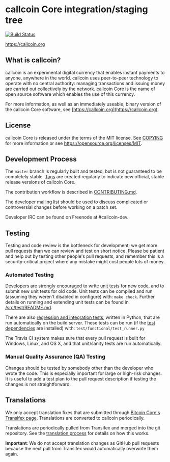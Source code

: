 callcoin Core integration/staging tree
=====================================

[![Build Status](https://travis-ci.org/callcoin-project/callcoin.svg?branch=master)](https://travis-ci.org/callcoin-project/callcoin)

https://callcoin.org

What is callcoin?
----------------

callcoin is an experimental digital currency that enables instant payments to
anyone, anywhere in the world. callcoin uses peer-to-peer technology to operate
with no central authority: managing transactions and issuing money are carried
out collectively by the network. callcoin Core is the name of open source
software which enables the use of this currency.

For more information, as well as an immediately useable, binary version of
the callcoin Core software, see [https://callcoin.org](https://callcoin.org).

License
-------

callcoin Core is released under the terms of the MIT license. See [COPYING](COPYING) for more
information or see https://opensource.org/licenses/MIT.

Development Process
-------------------

The `master` branch is regularly built and tested, but is not guaranteed to be
completely stable. [Tags](https://github.com/callcoin-project/callcoin/tags) are created
regularly to indicate new official, stable release versions of callcoin Core.

The contribution workflow is described in [CONTRIBUTING.md](CONTRIBUTING.md).

The developer [mailing list](https://groups.google.com/forum/#!forum/callcoin-dev)
should be used to discuss complicated or controversial changes before working
on a patch set.

Developer IRC can be found on Freenode at #callcoin-dev.

Testing
-------

Testing and code review is the bottleneck for development; we get more pull
requests than we can review and test on short notice. Please be patient and help out by testing
other people's pull requests, and remember this is a security-critical project where any mistake might cost people
lots of money.

### Automated Testing

Developers are strongly encouraged to write [unit tests](src/test/README.md) for new code, and to
submit new unit tests for old code. Unit tests can be compiled and run
(assuming they weren't disabled in configure) with: `make check`. Further details on running
and extending unit tests can be found in [/src/test/README.md](/src/test/README.md).

There are also [regression and integration tests](/test), written
in Python, that are run automatically on the build server.
These tests can be run (if the [test dependencies](/test) are installed) with: `test/functional/test_runner.py`

The Travis CI system makes sure that every pull request is built for Windows, Linux, and OS X, and that unit/sanity tests are run automatically.

### Manual Quality Assurance (QA) Testing

Changes should be tested by somebody other than the developer who wrote the
code. This is especially important for large or high-risk changes. It is useful
to add a test plan to the pull request description if testing the changes is
not straightforward.

Translations
------------

We only accept translation fixes that are submitted through [Bitcoin Core's Transifex page](https://www.transifex.com/projects/p/bitcoin/).
Translations are converted to callcoin periodically.

Translations are periodically pulled from Transifex and merged into the git repository. See the
[translation process](doc/translation_process.md) for details on how this works.

**Important**: We do not accept translation changes as GitHub pull requests because the next
pull from Transifex would automatically overwrite them again.
